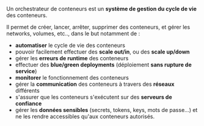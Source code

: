 
Un orchestrateur de conteneurs est un **système de gestion du cycle de vie** des conteneurs.

Il permet de créer, lancer, arrêter, supprimer des conteneurs, et gérer les networks, volumes, etc.., dans le but notamment de : 
- **automatiser** le cycle de vie des conteneurs
- pouvoir facilement effectuer des **scale out/in**, ou des **scale up/down**
- gérer les **erreurs de runtime** des conteneurs
- effectuer des **blue/green deployments** (déploiement **sans rupture de service**)
- **monitorer** le fonctionnement des conteneurs
- gérer la **communication** des conteneurs à travers des **réseaux** différents
- s'assurer que les conteneurs s'exécutent sur des **serveurs de confiance**
- gérer les **données sensibles** (secrets, tokens, keys, mots de passe...) et ne les rendre accessibles qu'aux conteneurs autorisés.